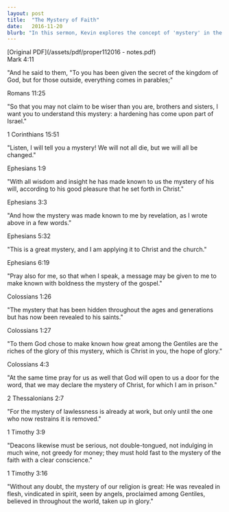 ```yaml
---
layout: post
title:  "The Mystery of Faith"
date:   2016-11-20
blurb: "In this sermon, Kevin explores the concept of 'mystery' in the context of faith, drawing from various passages in the New Testament. He discusses how these mysteries, such as the mystery of lawlessness and the mystery of the gospel, are revealed to believers. The sermon emphasizes the importance of understanding and holding fast to these mysteries with a clear conscience."
---
```

[Original PDF](/assets/pdf/proper112016 - notes.pdf)    
Mark 4:11

"And he said to them, "To you has been given the secret of the kingdom of God, but for those outside, everything comes in parables;"

Romans 11:25

"So that you may not claim to be wiser than you are, brothers and sisters, I want you to understand this mystery: a hardening has come upon part of Israel."

1 Corinthians 15:51

"Listen, I will tell you a mystery! We will not all die, but we will all be changed."

Ephesians 1:9

"With all wisdom and insight he has made known to us the mystery of his will, according to his good pleasure that he set forth in Christ."

Ephesians 3:3

"And how the mystery was made known to me by revelation, as I wrote above in a few words."

Ephesians 5:32

"This is a great mystery, and I am applying it to Christ and the church."

Ephesians 6:19

"Pray also for me, so that when I speak, a message may be given to me to make known with boldness the mystery of the gospel."

Colossians 1:26

"The mystery that has been hidden throughout the ages and generations but has now been revealed to his saints."

Colossians 1:27

"To them God chose to make known how great among the Gentiles are the riches of the glory of this mystery, which is Christ in you, the hope of glory."

Colossians 4:3

"At the same time pray for us as well that God will open to us a door for the word, that we may declare the mystery of Christ, for which I am in prison."

2 Thessalonians 2:7

"For the mystery of lawlessness is already at work, but only until the one who now restrains it is removed."

1 Timothy 3:9

"Deacons likewise must be serious, not double-tongued, not indulging in much wine, not greedy for money; they must hold fast to the mystery of the faith with a clear conscience."

1 Timothy 3:16

"Without any doubt, the mystery of our religion is great: He was revealed in flesh, vindicated in spirit, seen by angels, proclaimed among Gentiles, believed in throughout the world, taken up in glory."

